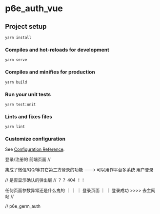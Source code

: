 # p6e_auth_vue

## Project setup
```
yarn install
```

### Compiles and hot-reloads for development
```
yarn serve
```

### Compiles and minifies for production
```
yarn build
```

### Run your unit tests
```
yarn test:unit
```

### Lints and fixes files
```
yarn lint
```

### Customize configuration
See [Configuration Reference](https://cli.vuejs.org/config/).


登录/注册的 前端页面 //

集成了微信/QQ/等其它第三方登录的功能
---> 可以用作平台多系统 用户登录

// 是否显示确认的弹出层 // ？？ 404 ！！

任何页面参数异常还是什么鬼的
｜
｜
｜ 登录页面
｜
｜
登录成功 >>>>  去主网站 // 


// p6e_germ_auth
